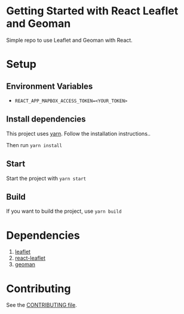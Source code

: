 # Getting Started with React Leaflet and Geoman

Simple repo to use Leaflet and Geoman with React.

# Setup

## Environment Variables

- `REACT_APP_MAPBOX_ACCESS_TOKEN=<YOUR_TOKEN>`

## Install dependencies

This project uses [yarn](https://yarnpkg.com/). Follow the installation instructions..

Then run `yarn install`

## Start

Start the project with `yarn start`

## Build

If you want to build the project, use `yarn build`

# Dependencies

1. [leaflet](https://leafletjs.com/)
2. [react-leaflet](https://react-leaflet.js.org/)
3. [geoman](https://geoman.io/leaflet-geoman)

# Contributing

See the [CONTRIBUTING file](CONTRIBUTING.md).
